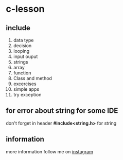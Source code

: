 # c-lesson
## include
1. data type
2. decision
3. looping
4. input ouput
5. strings
6. array
7. function
8. Class and method
8. excercises
9. simple apps
10. try exception

## for error about string for some IDE
don't forget in header **#include<string.h>** for string

## information
more information follow me on [instagram](https://instagram.com/arfy.slowy)
